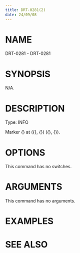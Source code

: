 ```yaml
---
title: DRT-0281(2)
date: 24/09/08
---
```


# NAME

DRT-0281 - DRT-0281

# SYNOPSIS

N/A.

# DESCRIPTION

Type: INFO

Marker {} at ({}, {}) ({}, {}).

# OPTIONS

This command has no switches.

# ARGUMENTS

This command has no arguments.

# EXAMPLES

# SEE ALSO
